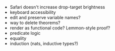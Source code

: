 * Safari doesn't increase drop-target brightness
* keyboard accessibility
* edit and preserve variable names?
* way to delete theorems?
* render as functional code? Lemmon-style proof?
* predicate logic
* equality
* induction (nats, inductive types?)